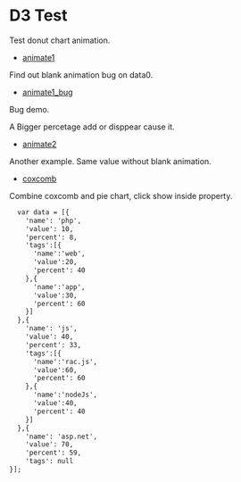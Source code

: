 D3 Test
===========

Test donut chart animation.

 * [animate1](http://windfish27.github.io/CodeTalentD3Test/animate1.html)

Find out blank animation bug on data0.

 * [animate1_bug](http://windfish27.github.io/CodeTalentD3Test/animate1_bug.html)

Bug demo.

A Bigger percetage add or disppear cause it.

 * [animate2](http://windfish27.github.io/CodeTalentD3Test/animate2.html)

Another example.
Same value without blank animation.

 * [coxcomb](http://windfish27.github.io/CodeTalentD3Test/coxcomb.html)

Combine coxcomb and pie chart, click show inside property.

```markdown
  var data = [{
    'name': 'php',
    'value': 10,
    'percent': 8,
    'tags':[{
      'name':'web',
      'value':20,
      'percent': 40
    },{
      'name':'app',
      'value':30,
      'percent': 60
    }]
  },{
    'name': 'js',
    'value': 40,
    'percent': 33,
    'tags':[{
      'name':'rac.js',
      'value':60,
      'percent': 60
    },{
      'name':'nodeJs',
      'value':40,
      'percent': 40
    }]
  },{
    'name': 'asp.net',
    'value': 70,
    'percent': 59,
    'tags': null
}];
```
